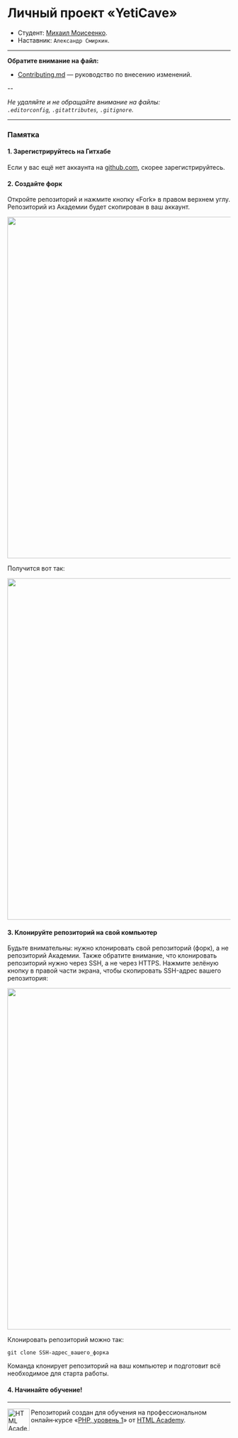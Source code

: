 # Личный проект «YetiCave»

* Студент: [Михаил Моисеенко](https://up.htmlacademy.ru/php-individual/1/user/2623817).
* Наставник: `Александр Смиркин`.

---

**Обратите внимание на файл:**

- [Contributing.md](Contributing.md) — руководство по внесению изменений.

--

_Не удаляйте и не обращайте внимание на файлы:_<br>
_`.editorconfig`, `.gitattributes`, `.gitignore`._

---

### Памятка

#### 1. Зарегистрируйтесь на Гитхабе

Если у вас ещё нет аккаунта на [github.com](https://github.com/join), скорее зарегистрируйтесь.

#### 2. Создайте форк

Откройте репозиторий и нажмите кнопку «Fork» в правом верхнем углу. Репозиторий из Академии будет скопирован в ваш аккаунт.

<img width="769" alt="" src="https://user-images.githubusercontent.com/10909/35516424-ce867188-051c-11e8-86a4-a15271522046.png">

Получится вот так:

<img width="769" alt="" src="https://user-images.githubusercontent.com/10909/35516426-cea57ef2-051c-11e8-8367-5d13468301bf.png">

#### 3. Клонируйте репозиторий на свой компьютер

Будьте внимательны: нужно клонировать свой репозиторий (форк), а не репозиторий Академии. Также обратите внимание, что клонировать репозиторий нужно через SSH, а не через HTTPS. Нажмите зелёную кнопку в правой части экрана, чтобы скопировать SSH-адрес вашего репозитория:

<img width="769" alt="" src="https://user-images.githubusercontent.com/10909/35516427-cec04e08-051c-11e8-8a2f-ae02263585d3.png">

Клонировать репозиторий можно так:

```
git clone SSH-адрес_вашего_форка
```

Команда клонирует репозиторий на ваш компьютер и подготовит всё необходимое для старта работы.

#### 4. Начинайте обучение!

---

<a href="https://htmlacademy.ru/intensive/php"><img align="left" width="50" height="50" alt="HTML Academy" src="https://up.htmlacademy.ru/static/img/intensive/php/logo-for-github-2.png"></a>

Репозиторий создан для обучения на профессиональном онлайн‑курсе «[PHP, уровень 1](https://htmlacademy.ru/intensive/php)» от [HTML Academy](https://htmlacademy.ru).

